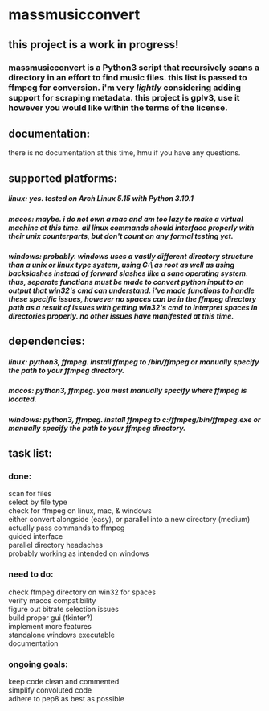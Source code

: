 # massmusicconvert

## this project is a work in progress!

### massmusicconvert is a Python3 script that recursively scans a directory in an effort to find music files. this list is passed to ffmpeg for conversion. i'm very *lightly* considering adding support for scraping metadata. this project is gplv3, use it however you would like within the terms of the license.  

## documentation:

there is no documentation at this time, hmu if you have any questions.  

## supported platforms:

##### **linux**: yes. tested on Arch Linux 5.15 with Python 3.10.1  
##### **macos**: maybe. i do not own a mac and am too lazy to make a virtual machine at this time. all linux commands should interface properly with their unix counterparts, but don't count on any formal testing yet.  
##### **windows**: ***probably***. windows uses a vastly different directory structure than a unix or linux type system, using C:\ as root as well as using backslashes instead of forward slashes like a sane operating system. thus, separate functions must be made to convert python input to an output that win32's cmd can understand. i've made functions to handle these specific issues, however no spaces can be in the ffmpeg directory path as a result of issues with getting win32's cmd to interpret spaces in directories properly. no other issues have manifested at this time.

## dependencies:

##### **linux**: python3, ffmpeg. install ffmpeg to /bin/ffmpeg or manually specify the path to your ffmpeg directory.  
##### **macos**: python3, ffmpeg. you must manually specify where ffmpeg is located.  
##### **windows**: python3, ffmpeg. install ffmpeg to c:/ffmpeg/bin/ffmpeg.exe or manually specify the path to your ffmpeg directory.

## task list:

### done:

scan for files  
select by file type  
check for ffmpeg on linux, mac, & windows  
either convert alongside (easy), or parallel into a new directory (medium)  
actually pass commands to ffmpeg  
guided interface  
parallel directory headaches  
probably working as intended on windows  

### need to do:

check ffmpeg directory on win32 for spaces  
verify macos compatibility  
figure out bitrate selection issues  
build proper gui (tkinter?)  
implement more features  
standalone windows executable  
documentation  

### ongoing goals:

keep code clean and commented  
simplify convoluted code  
adhere to pep8 as best as possible  
